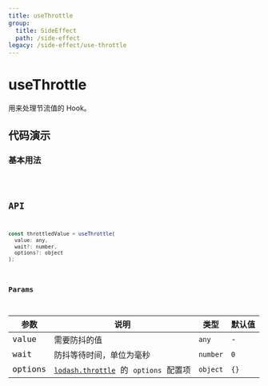 ```yaml
---
title: useThrottle
group:
  title: SideEffect
  path: /side-effect
legacy: /side-effect/use-throttle
---
```


# useThrottle

用来处理节流值的 Hook。

## 代码演示

### 基本用法

<code src="./demo/Demo1.tsx" />

## API

```javascript
const throttledValue = useThrottle(
  value: any, 
  wait?: number, 
  options?: object
);
```

### Params

| 参数  | 说明                     | 类型   | 默认值 |
|-------|-----------------------|--------|--------|
| value | 需要防抖的值         | `any`    | -      |
| wait  | 防抖等待时间，单位为毫秒 | `number` | `0`   |
| options  | [`lodash.throttle`](https://www.lodashjs.com/docs/latest#_throttlefunc-wait0-options) 的 `options` 配置项 | `object`  | `{}` |
